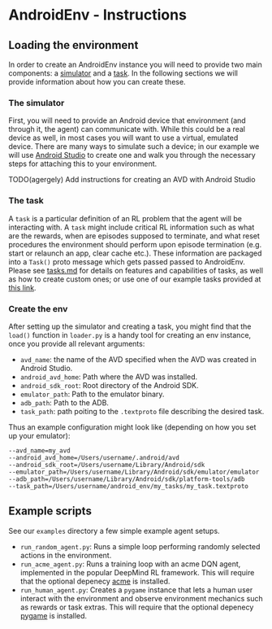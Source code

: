 # AndroidEnv - Instructions

<!-- copybara:strip_begin -->

<!--*
# Document freshness: For more information, see go/fresh-source.
freshness: { owner: 'agergely' reviewed: '2021-02-19' }
*-->

<!-- copybara:strip_end -->

## Loading the environment

In order to create an AndroidEnv instance you will need to provide two main
components: a [simulator](#the-simulator) and a [task](#the-task). In the
following sections we will provide information about how you can create these.

### The simulator

First, you will need to provide an Android device that environment (and through
it, the agent) can communicate with. While this could be a real device as well,
in most cases you will want to use a virtual, emulated device. There are many
ways to simulate such a device; in our example we will use
[Android Studio](https://developer.android.com/studio) to create one and walk
you through the necessary steps for attaching this to your environment.

TODO(agergely) Add instructions for creating an AVD with Android Studio

### The task

A `task` is a particular definition of an RL problem that the agent will be
interacting with. A `task` might include critical RL information such as what
are the rewards, when are episodes supposed to terminate, and what reset
procedures the environment should perform upon episode termination (e.g. start
or relaunch an app, clear cache etc.). These information are packaged into a
`Task()` proto message which gets passed passed to AndroidEnv. Please see
[tasks.md](tasks.md) for details on features and capabilities of tasks, as well
as how to create custom ones; or use one of our example tasks provided at
[this link](https://storage.googleapis.com/android_env-tasks).

### Create the env

After setting up the simulator and creating a task, you might find that the
`load()` function in `loader.py` is a handy tool for creating an env instance,
once you provide all relevant arguments:

*   `avd_name`: the name of the AVD specified when the AVD was created in
    Android Studio.
*   `android_avd_home`: Path where the AVD was installed.
*   `android_sdk_root`: Root directory of the Android SDK.
*   `emulator_path`: Path to the emulator binary.
*   `adb_path`: Path to the ADB.
*   `task_path`: path poiting to the `.textproto` file describing the desired
    task.

Thus an example configuration might look like (depending on how you set up your
emulator):

```
--avd_name=my_avd
--android_avd_home=/Users/username/.android/avd
--android_sdk_root=/Users/username/Library/Android/sdk
--emulator_path=/Users/username/Library/Android/sdk/emulator/emulator
--adb_path=/Users/username/Library/Android/sdk/platform-tools/adb
--task_path=/Users/username/android_env/my_tasks/my_task.textproto
```

## Example scripts

See our `examples` directory a few simple example agent setups.

*   `run_random_agent.py`: Runs a simple loop performing randomly selected
    actions in the environment.
*   `run_acme_agent.py`: Runs a training loop with an acme DQN agent,
    implemented in the popular DeepMind RL framework. This will require that the
    optional depenecy [acme](https://github.com/deepmind/acme) is installed.
*   `run_human_agent.py`: Creates a `pygame` instance that lets a human user
    interact with the environment and observe environment mechanics such as
    rewards or task extras. This will require that the optional depenecy
    [pygame](https://www.pygame.org/wiki/GettingStarted) is installed.
